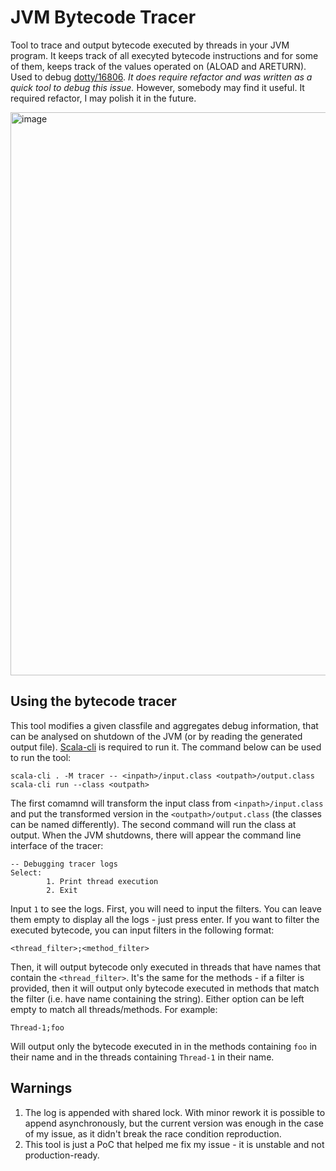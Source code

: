 # JVM Bytecode Tracer

Tool to trace and output bytecode executed by threads in your JVM program. It keeps track of all execyted bytecode instructions and for some of them, keeps track of the values operated on (ALOAD and ARETURN). Used to debug [dotty/16806](https://github.com/lampepfl/dotty/issues/16806). *It does require refactor and was written as a quick tool to debug this issue.* However, somebody may find it useful. It required refactor, I may polish it in the future.

<img width="901" alt="image" src="https://user-images.githubusercontent.com/4761866/220144694-1bc18240-fe4c-40aa-b9c8-f8b227f28227.png">



## Using the bytecode tracer

This tool modifies a given classfile and aggregates debug information, that can be analysed on shutdown of the JVM (or by reading the generated output file). [Scala-cli](https://scala-cli.virtuslab.org/) is required to run it. The command below can be used to run the tool:
```
scala-cli . -M tracer -- <inpath>/input.class <outpath>/output.class
scala-cli run --class <outpath>
```
The first comamnd will transform the input class from `<inpath>/input.class` and put the transformed version in the `<outpath>/output.class` (the classes can be named differently). The second command will run the class at output.
When the JVM shutdowns, there will appear the command line interface of the tracer:
```
-- Debugging tracer logs
Select:
        1. Print thread execution 
        2. Exit
```
Input `1` to see the logs. First, you will need to input the filters. You can leave them empty to display all the logs - just press enter. If you want to filter the executed bytecode, you can input filters in the following format:
```
<thread_filter>;<method_filter>
```
Then, it will output bytecode only executed in threads that have names that contain the `<thread_filter>`. It's the same for the methods - if a filter is provided, then it will output only bytecode executed in methods that match the filter (i.e. have name containing the string). Either option can be left empty to match all threads/methods.
For example:
```
Thread-1;foo
```
Will output only the bytecode executed in in the methods containing `foo` in their name and in the threads containing `Thread-1` in their name. 


## Warnings
1. The log is appended with shared lock. With minor rework it is possible to append asynchronously, but the current version was enough in the case of my issue, as it didn't break the race condition reproduction.
2. This tool is just a PoC that helped me fix my issue - it is unstable and not production-ready.
